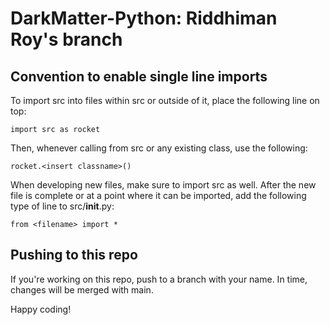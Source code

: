# DarkMatter-Python: Riddhiman Roy's branch

## Convention to enable single line imports ##
To import src into files within src or outside of it, place the following line on top:

```
import src as rocket
```
Then, whenever calling from src or any existing class, use the following:

```
rocket.<insert classname>()
```

When developing new files, make sure to import src as well. After the new file is complete or at a point where it can be imported, add the following type of line to src/__init__.py:
```
from <filename> import *
```

## Pushing to this repo ##

If you're working on this repo, push to a branch with your name. In time, changes will be merged with main.


Happy coding!

